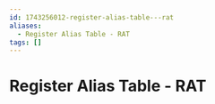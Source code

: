 ```yaml
---
id: 1743256012-register-alias-table---rat
aliases:
  - Register Alias Table - RAT
tags: []
---
```


# Register Alias Table - RAT
